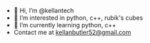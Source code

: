 - 👋 Hi, I’m @kellantech
- 👀 I’m interested in python, c++, rubik's cubes
- 🌱 I’m currently learning python, c++
- Contact me at kellanbutler52@gmail.com
